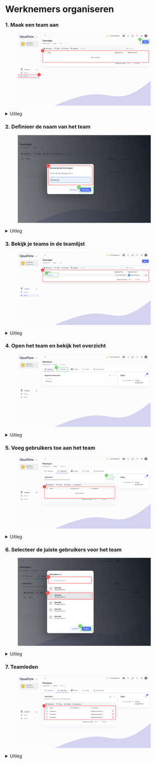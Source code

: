 # Werknemers organiseren

### 1. Maak een team aan

<figure><img src="../../.gitbook/assets/1 (4).svg" alt=""><figcaption></figcaption></figure>

<details>

<summary>Uitleg</summary>

1. Ga naar de menubalk, navigeer naar "Planning" ga binnen de module naar "Teams".
2. Hier zie je een lijst van bestaande teams. Op dit moment zijn er nog geen teams aangemaakt.
3. Om een nieuw team aan te maken druk je op "Nieuw".

</details>

### 2. Definieer de naam van het team

<figure><img src="../../.gitbook/assets/2 (6).svg" alt=""><figcaption></figcaption></figure>

<details>

<summary>Uitleg</summary>

4. Bepaal de naam van je team.&#x20;
5. Via "Aanmaken" maak het team aan. Het team zal nu in de lijst verschijnen.

</details>

### 3. Bekijk je teams in de teamlijst

<figure><img src="../../.gitbook/assets/3 (8).svg" alt=""><figcaption></figcaption></figure>

<details>

<summary>Uitleg</summary>

6. Hier vind je alle teams.
7. Door op het team te drukken kan je deze openen.

</details>

### 4. Open het team en bekijk het overzicht

<figure><img src="../../.gitbook/assets/4 (1).svg" alt=""><figcaption></figcaption></figure>

<details>

<summary>Uitleg</summary>

8. Er zijn verschillende tabjes binnen het team die aan dit specifieke team gekoppeld zijn.

</details>

### 5. Voeg gebruikers toe aan het team

<figure><img src="../../.gitbook/assets/5 (4).svg" alt=""><figcaption></figcaption></figure>

<details>

<summary>Uitleg</summary>

9. Hier vind je de gebruikers die al aan dit team zijn toegevoegd. op het moment is je team nog leeg, we moeten nog gebruikers aan het team toevoegen.
10. Als je hier drukt dan kan je nieuwe gebruikers toevoegen aan het team.

</details>

### 6. Selecteer de juiste gebruikers voor het team

<figure><img src="../../.gitbook/assets/6 (18).svg" alt=""><figcaption></figcaption></figure>

<details>

<summary>Uitleg</summary>

11. Je kan gebruikers direct per naam opzoeken.
12. Door de gebruiker aan te drukken selecteer je deze gebruiker voor het team. Het is mogelijk meerdere gebruikers tegelijk te selecteren en dan in één keer toe te voegen aan het team.
13. Nadat je iedereen hebt geselecteerd druk je op "Opslaan". Zo voeg je de geselecteerde gebruikers toe aan het team.

</details>

### 7. Teamleden

<figure><img src="../../.gitbook/assets/7.svg" alt=""><figcaption></figcaption></figure>

<details>

<summary>Uitleg</summary>

14. Nu zie je welke collega's zijn toegevoegd aan dit team.

</details>
